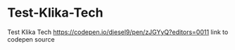 # Test-Klika-Tech
Test Klika Tech
https://codepen.io/diesel9/pen/zJGYyQ?editors=0011 link to codepen source
